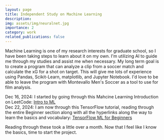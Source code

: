 ```yaml
---
layout: page
title: Independent Study on Machine Learning
description: 
img: assets/img/neuralnet.jpg
importance: 2
category: work
related_publications: false
---
```

Machine Learning is one of my research interests for graduate school, so I have been taking steps to learn about it on my own. I'm utilizing AI to guide me through my studies and assist me when necessary. My long term goal is to create a program that can analyze a clip from a soccer match and calculate the xG for a shot on target. This will give me lots of experience using Pandas, Scikit-Learn, matplotlib, and Jupyter Notebook. I'd love to be able to leave the program with Montevallo Men's Soccer as a tool to use for film analysis.


Dec 16, 2024: I started by going through this Mahcine Learning Introduction on LeetCode: [Intro to ML](https://leetcode.com/explore/featured/card/machine-learning-101/)  
Dec 22, 2024: I am now through this TensorFlow tutorial, reading through the entire Beginner section along with all the hyperlinks along the way to learn the basics and vocabulary: [TensorFlow ML for Beginners](https://www.tensorflow.org/tutorials/quickstart/beginner)  

Reading through these took a little over a month. Now that I feel like I know the basics, time to start the project.


